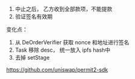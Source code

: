 1. 中止之后， 乙方收到全部款项，不能提款
2. 验证签名有效期


变化点：
1. 从 DeOrderVerifier 获取 nonce 和地址进行签名
2. Task 移除 desc， 统一放入 ipfs hash中 
3. 去掉 setStage

https://github.com/uniswap/permit2-sdk

